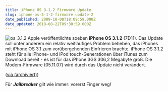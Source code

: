 ```yaml
---
title: iPhone OS 3.1.2 Firmware Update
slug: iphone-os-3-1-2-firmware-update-2
date_published: 2009-10-08T18:09:59.000Z
date_updated: 2018-08-22T09:38:59.000Z
---
```


![os_3.1.2](//picdump.thafaker.de/2009/10/os_3.1.2_thumb.jpg)
Apple veröffentlichte soeben **iPhone OS 3.1.2** (7D11). Das Update soll unter anderem ein relativ weitläufiges Problem beheben, das iPhones mit iPhone OS 3.1 zum vorübergehenden Einfrieren brachte. iPhone OS 3.1.2 steht für alle iPhone- und iPod touch-Generationen über iTunes zum Download bereit - es ist für das iPhone 3GS 306,2 Megabyte groß. Die Modem-Firmware (05.11.07) wird durch das Update nicht verändert.

([via (archiviert)](http://web.archive.org/web/20090909102852/http://www.fscklog.com/))

Für ***Jailbreaker*** gilt wie immer: vorerst Finger weg!
